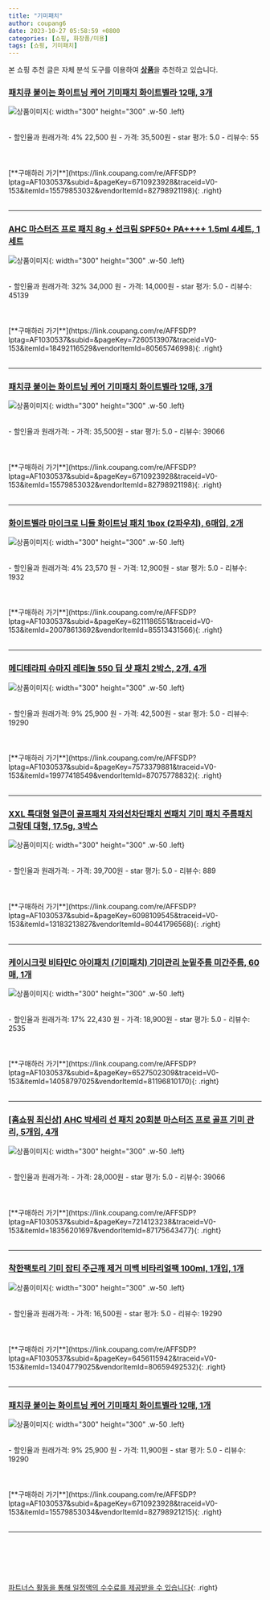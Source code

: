 ```yaml
---
title: "기미패치"
author: coupang6
date: 2023-10-27 05:58:59 +0800
categories: [쇼핑, 화장품/미용]
tags: [쇼핑, 기미패치]
---
```


본 쇼핑 추천 글은 자체 분석 도구를 이용하여 [**상품**](https://link.coupang.com/a/bao1ui)을 추천하고 있습니다.

### [패치큐 붙이는 화이트닝 케어 기미패치 화이트벨라 12매, 3개](https://link.coupang.com/re/AFFSDP?lptag=AF1030537&subid=&pageKey=6710923928&traceid=V0-153&itemId=15579853032&vendorItemId=82798921198)

![상품이미지](https://thumbnail10.coupangcdn.com/thumbnails/remote/230x230ex/image/vendor_inventory/4b23/83e1b1c31b68bcd14fecc912da4e206093ec3ecb22aee07bb27a1cc7ec89.png){: width="300" height="300" .w-50 .left}


<br>
- 할인율과 원래가격: 4%  22,500   원
- 가격: 35,500원
- star 평가: 5.0
- 리뷰수: 55
<br>
<br>
<br>
<br>
[**구매하러 가기**](https://link.coupang.com/re/AFFSDP?lptag=AF1030537&subid=&pageKey=6710923928&traceid=V0-153&itemId=15579853032&vendorItemId=82798921198){: .right}
<br>
<br>

---

### [AHC 마스터즈 프로 패치 8g + 선크림 SPF50+ PA++++ 1.5ml 4세트, 1세트](https://link.coupang.com/re/AFFSDP?lptag=AF1030537&subid=&pageKey=7260513907&traceid=V0-153&itemId=18492116529&vendorItemId=80565746998)

![상품이미지](https://thumbnail7.coupangcdn.com/thumbnails/remote/230x230ex/image/retail/images/5008377956130274-65af7a30-da88-4387-91e4-b330777533e9.jpg){: width="300" height="300" .w-50 .left}


<br>
- 할인율과 원래가격: 32%  34,000   원
- 가격: 14,000원
- star 평가: 5.0
- 리뷰수: 45139
<br>
<br>
<br>
<br>
[**구매하러 가기**](https://link.coupang.com/re/AFFSDP?lptag=AF1030537&subid=&pageKey=7260513907&traceid=V0-153&itemId=18492116529&vendorItemId=80565746998){: .right}
<br>
<br>

---

### [패치큐 붙이는 화이트닝 케어 기미패치 화이트벨라 12매, 3개](https://link.coupang.com/re/AFFSDP?lptag=AF1030537&subid=&pageKey=6710923928&traceid=V0-153&itemId=15579853032&vendorItemId=82798921198)

![상품이미지](https://thumbnail10.coupangcdn.com/thumbnails/remote/230x230ex/image/vendor_inventory/4b23/83e1b1c31b68bcd14fecc912da4e206093ec3ecb22aee07bb27a1cc7ec89.png){: width="300" height="300" .w-50 .left}


<br>
- 할인율과 원래가격: 
- 가격: 35,500원
- star 평가: 5.0
- 리뷰수: 39066
<br>
<br>
<br>
<br>
[**구매하러 가기**](https://link.coupang.com/re/AFFSDP?lptag=AF1030537&subid=&pageKey=6710923928&traceid=V0-153&itemId=15579853032&vendorItemId=82798921198){: .right}
<br>
<br>

---

### [화이트벨라 마이크로 니들 화이트닝 패치 1box (2파우치), 6매입, 2개](https://link.coupang.com/re/AFFSDP?lptag=AF1030537&subid=&pageKey=6211186551&traceid=V0-153&itemId=20078613692&vendorItemId=85513431566)

![상품이미지](https://thumbnail7.coupangcdn.com/thumbnails/remote/230x230ex/image/vendor_inventory/b908/7b52c1621b2fdd50b8244305e1fe308028f2d8c4469b2ba3e9a5b317a6e6.jpg){: width="300" height="300" .w-50 .left}


<br>
- 할인율과 원래가격: 4%  23,570   원
- 가격: 12,900원
- star 평가: 5.0
- 리뷰수: 1932
<br>
<br>
<br>
<br>
[**구매하러 가기**](https://link.coupang.com/re/AFFSDP?lptag=AF1030537&subid=&pageKey=6211186551&traceid=V0-153&itemId=20078613692&vendorItemId=85513431566){: .right}
<br>
<br>

---

### [메디테라피 슈마지 레티놀 550 딥 샷 패치 2박스, 2개, 4개](https://link.coupang.com/re/AFFSDP?lptag=AF1030537&subid=&pageKey=7573379881&traceid=V0-153&itemId=19977418549&vendorItemId=87075778832)

![상품이미지](https://thumbnail10.coupangcdn.com/thumbnails/remote/230x230ex/image/vendor_inventory/eeee/c465d289035eec9706869c1563248aca95b10d179c30219b93eb1385a777.jpg){: width="300" height="300" .w-50 .left}


<br>
- 할인율과 원래가격: 9%  25,900   원
- 가격: 42,500원
- star 평가: 5.0
- 리뷰수: 19290
<br>
<br>
<br>
<br>
[**구매하러 가기**](https://link.coupang.com/re/AFFSDP?lptag=AF1030537&subid=&pageKey=7573379881&traceid=V0-153&itemId=19977418549&vendorItemId=87075778832){: .right}
<br>
<br>

---

### [XXL 특대형 얼큰이 골프패치 자외선차단패치 썬패치 기미 패치 주름패치 그랑데 대형, 17.5g, 3박스](https://link.coupang.com/re/AFFSDP?lptag=AF1030537&subid=&pageKey=6098109545&traceid=V0-153&itemId=13183213827&vendorItemId=80441796568)

![상품이미지](https://thumbnail10.coupangcdn.com/thumbnails/remote/230x230ex/image/vendor_inventory/69a8/f3fe1f87ce07541ec5f0bc324c8094ff9100bff7067dc31e08087f256e47.png){: width="300" height="300" .w-50 .left}


<br>
- 할인율과 원래가격: 
- 가격: 39,700원
- star 평가: 5.0
- 리뷰수: 889
<br>
<br>
<br>
<br>
[**구매하러 가기**](https://link.coupang.com/re/AFFSDP?lptag=AF1030537&subid=&pageKey=6098109545&traceid=V0-153&itemId=13183213827&vendorItemId=80441796568){: .right}
<br>
<br>

---

### [케이시크릿 비타민C 아이패치 (기미패치) 기미관리 눈밑주름 미간주름, 60매, 1개](https://link.coupang.com/re/AFFSDP?lptag=AF1030537&subid=&pageKey=6527502309&traceid=V0-153&itemId=14058797025&vendorItemId=81196810170)

![상품이미지](https://thumbnail7.coupangcdn.com/thumbnails/remote/230x230ex/image/vendor_inventory/3e75/63fa0441ab87f1ceafa8ab350e5071ca7f456d389a49b4b409e837fca00a.jpg){: width="300" height="300" .w-50 .left}


<br>
- 할인율과 원래가격: 17%  22,430   원
- 가격: 18,900원
- star 평가: 5.0
- 리뷰수: 2535
<br>
<br>
<br>
<br>
[**구매하러 가기**](https://link.coupang.com/re/AFFSDP?lptag=AF1030537&subid=&pageKey=6527502309&traceid=V0-153&itemId=14058797025&vendorItemId=81196810170){: .right}
<br>
<br>

---

### [[홈쇼핑 최신상] AHC 박세리 선 패치 20회분 마스터즈 프로 골프 기미 관리, 5개입, 4개](https://link.coupang.com/re/AFFSDP?lptag=AF1030537&subid=&pageKey=7214123238&traceid=V0-153&itemId=18356201697&vendorItemId=87175643477)

![상품이미지](https://thumbnail9.coupangcdn.com/thumbnails/remote/230x230ex/image/vendor_inventory/e42c/0bd027d6f9673cce3da9bc302583bb1b41f837fdd4d8ec48813bcf9efa8d.jpg){: width="300" height="300" .w-50 .left}


<br>
- 할인율과 원래가격: 
- 가격: 28,000원
- star 평가: 5.0
- 리뷰수: 39066
<br>
<br>
<br>
<br>
[**구매하러 가기**](https://link.coupang.com/re/AFFSDP?lptag=AF1030537&subid=&pageKey=7214123238&traceid=V0-153&itemId=18356201697&vendorItemId=87175643477){: .right}
<br>
<br>

---

### [착한팩토리 기미 잡티 주근깨 제거 미백 비타리얼팩 100ml, 1개입, 1개](https://link.coupang.com/re/AFFSDP?lptag=AF1030537&subid=&pageKey=6456115942&traceid=V0-153&itemId=13404779025&vendorItemId=80659492532)

![상품이미지](https://thumbnail10.coupangcdn.com/thumbnails/remote/230x230ex/image/vendor_inventory/1077/9a162e416c20bc46f6a412f1b1d3c80b39f700ce44f6ee7208a8e85e11f4.jpg){: width="300" height="300" .w-50 .left}


<br>
- 할인율과 원래가격: 
- 가격: 16,500원
- star 평가: 5.0
- 리뷰수: 19290
<br>
<br>
<br>
<br>
[**구매하러 가기**](https://link.coupang.com/re/AFFSDP?lptag=AF1030537&subid=&pageKey=6456115942&traceid=V0-153&itemId=13404779025&vendorItemId=80659492532){: .right}
<br>
<br>

---

### [패치큐 붙이는 화이트닝 케어 기미패치 화이트벨라 12매, 1개](https://link.coupang.com/re/AFFSDP?lptag=AF1030537&subid=&pageKey=6710923928&traceid=V0-153&itemId=15579853034&vendorItemId=82798921215)

![상품이미지](https://thumbnail7.coupangcdn.com/thumbnails/remote/230x230ex/image/vendor_inventory/a6f0/931446fc73f3c6105573c56acf2564674b1978385f58fb4958d7d205c5d0.jpg){: width="300" height="300" .w-50 .left}


<br>
- 할인율과 원래가격: 9%  25,900   원
- 가격: 11,900원
- star 평가: 5.0
- 리뷰수: 19290
<br>
<br>
<br>
<br>
[**구매하러 가기**](https://link.coupang.com/re/AFFSDP?lptag=AF1030537&subid=&pageKey=6710923928&traceid=V0-153&itemId=15579853034&vendorItemId=82798921215){: .right}
<br>
<br>

---
<br><br><br><br><br> [파트너스 활동을 통해 일정액의 수수료를 제공받을 수 있습니다](https://link.coupang.com/a/bao1ui){: .right}